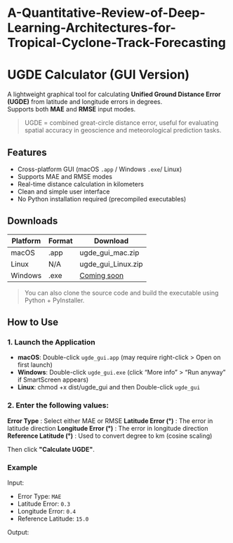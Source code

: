 # A-Quantitative-Review-of-Deep-Learning-Architectures-for-Tropical-Cyclone-Track-Forecasting

# UGDE Calculator (GUI Version)

A lightweight graphical tool for calculating **Unified Ground Distance Error (UGDE)** from latitude and longitude errors in degrees.  
Supports both **MAE** and **RMSE** input modes.

> UGDE = combined great-circle distance error, useful for evaluating spatial accuracy in geoscience and meteorological prediction tasks.



## Features

- Cross-platform GUI (macOS `.app` / Windows `.exe`/ Linux)
- Supports MAE and RMSE modes
- Real-time distance calculation in kilometers
- Clean and simple user interface
- No Python installation required (precompiled executables)



## Downloads

| Platform | Format |     Download        |
|----------|--------|---------------------|
| macOS    | .app   | ugde_gui_mac.zip    | 
| Linux    |  N/A   | ugde_gui_Linux.zip  |
| Windows  | .exe   | [Coming soon](#)    |

> You can also clone the source code and build the executable using Python + PyInstaller.



## How to Use

### 1. Launch the Application

- **macOS**: Double-click `ugde_gui.app` (may require right-click > Open on first launch)
- **Windows**: Double-click `ugde_gui.exe` (click “More info” > “Run anyway” if SmartScreen appears)
- **Linux**: chmod +x dist/ugde_gui and then Double-click `ugde_gui` 

### 2. Enter the following values:

 **Error Type** : Select either MAE or RMSE 
 **Latitude Error (°)** : The error in latitude direction 
 **Longitude Error (°)** : The error in longitude direction 
 **Reference Latitude (°)** : Used to convert degree to km (cosine scaling) 

Then click **"Calculate UGDE"**.



### Example

Input:
- Error Type: `MAE`
- Latitude Error: `0.3`
- Longitude Error: `0.4`
- Reference Latitude: `15.0`

Output:

